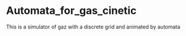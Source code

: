 Automata_for_gas_cinetic
========================

This is a simulator of gaz with a discrete grid and animated by automata
